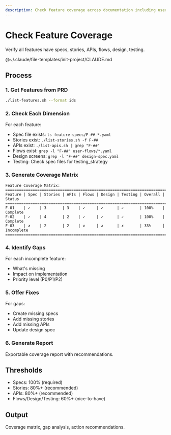 ```yaml
---
description: Check feature coverage across documentation including user stories and specs
---
```


# Check Feature Coverage

Verify all features have specs, stories, APIs, flows, design, testing.

@~/.claude/file-templates/init-project/CLAUDE.md

## Process

### 1. Get Features from PRD
```bash
./list-features.sh --format ids
```

### 2. Check Each Dimension
For each feature:
- Spec file exists: `ls feature-specs/F-##-*.yaml`
- Stories exist: `./list-stories.sh -f F-##`
- APIs exist: `./list-apis.sh | grep "F-##"`
- Flows exist: `grep -l "F-##" user-flows/*.yaml`
- Design screens: `grep -l "F-##" design-spec.yaml`
- Testing: Check spec files for testing_strategy

### 3. Generate Coverage Matrix

```
Feature Coverage Matrix:
========================================================================================
Feature | Spec | Stories | APIs | Flows | Design | Testing | Overall | Status
========================================================================================
F-01    | ✓    | 3       | 3    | ✓     | ✓      | ✓       | 100%    | Complete
F-02    | ✓    | 4       | 2    | ✓     | ✓      | ✓       | 100%    | Complete
F-03    | ✗    | 2       | 2    | ✗     | ✗      | ✗       | 33%     | Incomplete
========================================================================================
```

### 4. Identify Gaps
For each incomplete feature:
- What's missing
- Impact on implementation
- Priority level (P0/P1/P2)

### 5. Offer Fixes
For gaps:
- Create missing specs
- Add missing stories
- Add missing APIs
- Update design spec

### 6. Generate Report
Exportable coverage report with recommendations.

## Thresholds

- Specs: 100% (required)
- Stories: 80%+ (recommended)
- APIs: 80%+ (recommended)
- Flows/Design/Testing: 60%+ (nice-to-have)

## Output
Coverage matrix, gap analysis, action recommendations.